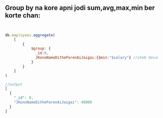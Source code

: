 ## Group by na kore apni jodi sum,avg,max,min ber korte chan:

```javascript


db.employees.aggregate(
    [
        {
            $group: {
              _id:0, 
              JKonoNameDitheParenAiJaigai:{$min:"$salary"} //shob document er modddhe j salary minimum sheta return korbe.
            }
        }
    ]
)

//output
[
  {
    "_id": 0,
    "JKonoNameDitheParenAiJaigai": 48000
  }
]
```